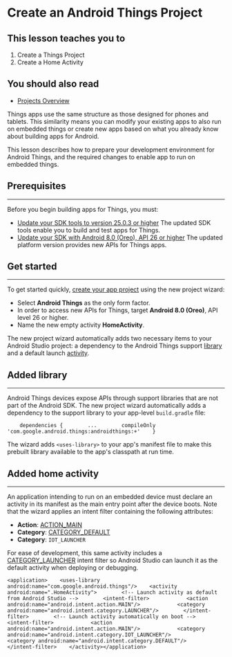 # Create an Android Things Project

## This lesson teaches you to

1.  Create a Things Project
2.  Create a Home Activity

## You should also read

*   [Projects Overview](https://developer.android.google.cn/studio/projects/index.html)


Things apps use the same structure as those designed for phones and tablets. This similarity means you can modify your existing apps to also run on embedded things or create new apps based on what you already know about building apps for Android.

This lesson describes how to prepare your development environment for Android Things, and the required changes to enable app to run on embedded things.

## Prerequisites

* * *

Before you begin building apps for Things, you must:

*   [Update your SDK tools to version 25.0.3 or higher](https://developer.android.google.cn/studio/intro/update.html#sdk-manager) The updated SDK tools enable you to build and test apps for Things.
*   [Update your SDK with Android 8.0 (Oreo), API 26 or higher](https://developer.android.google.cn/studio/intro/update.html#sdk-manager) The updated platform version provides new APIs for Things apps.

## Get started

* * *

To get started quickly, [create your app project](https://developer.android.google.cn/studio/projects/create-project.html) using the new project wizard:

*   Select **Android Things** as the only form factor.
*   In order to access new APIs for Things, target **Android 8.0 (Oreo)**, API level 26 or higher.
*   Name the new empty activity **HomeActivity**.

The new project wizard automatically adds two necessary items to your Android Studio project: a dependency to the Android Things support [library](#library) and a default launch [activity](#activity).

## Added library

* * *

Android Things devices expose APIs through support libraries that are not part of the Android SDK. The new project wizard automatically adds a dependency to the support library to your app-level `build.gradle` file:

        dependencies {        ...        compileOnly 'com.google.android.things:androidthings:+'    }

The wizard adds `<uses-library>` to your app's manifest file to make this prebuilt library available to the app's classpath at run time.

## Added home activity

* * *

An application intending to run on an embedded device must declare an activity in its manifest as the main entry point after the device boots. Note that the wizard applies an intent filter containing the following attributes:

*   **Action**: [ACTION_MAIN](https://developer.android.google.cn/reference/android/content/Intent.html#ACTION_MAIN)
*   **Category**: [CATEGORY_DEFAULT](https://developer.android.google.cn/reference/android/content/Intent.html#CATEGORY_DEFAULT)
*   **Category**: `IOT_LAUNCHER`

For ease of development, this same activity includes a [CATEGORY_LAUNCHER](https://developer.android.google.cn/reference/android/content/Intent.html#CATEGORY_LAUNCHER) intent filter so Android Studio can launch it as the default activity when deploying or debugging.

    <application>    <uses-library android:name="com.google.android.things"/>    <activity android:name=".HomeActivity">        <!-- Launch activity as default from Android Studio -->        <intent-filter>            <action android:name="android.intent.action.MAIN"/>            <category android:name="android.intent.category.LAUNCHER"/>        </intent-filter>        <!-- Launch activity automatically on boot -->        <intent-filter>            <action android:name="android.intent.action.MAIN"/>            <category android:name="android.intent.category.IOT_LAUNCHER"/>            <category android:name="android.intent.category.DEFAULT"/>        </intent-filter>    </activity></application>

